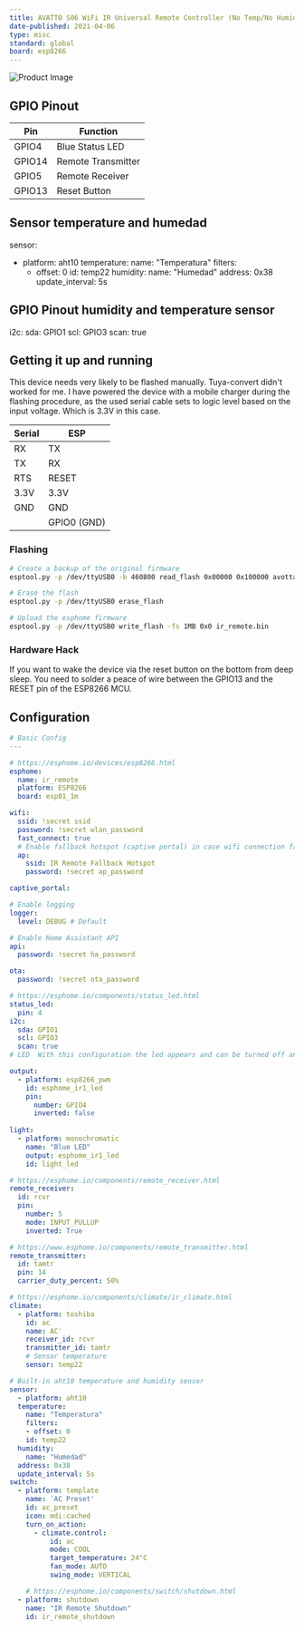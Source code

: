 ```yaml
---
title: AVATTO S06 WiFi IR Universal Remote Controller (No Temp/No Humidity)
date-published: 2021-04-06
type: misc
standard: global
board: esp8266
---
```

![Product Image](/AVATTO-S06-WiFi-IR-Universal-Remote-Controller.jpg "Product Image")

## GPIO Pinout

| Pin    | Function           |
| ------ | ------------------ |
| GPIO4  | Blue Status LED    |
| GPIO14 | Remote Transmitter |
| GPIO5  | Remote Receiver    |
| GPIO13 | Reset Button       |

## Sensor temperature and humedad
sensor:
  - platform: aht10
  temperature:
    name: "Temperatura"
    filters:
    - offset: 0
    id: temp22
  humidity:
    name: "Humedad"
  address: 0x38
  update_interval: 5s

## GPIO Pinout humidity and temperature sensor
i2c:
  sda: GPIO1
  scl: GPIO3
  scan: true

## Getting it up and running

This device needs very likely to be flashed manually. Tuya-convert didn't worked for me. I have powered the device with
a mobile charger during the flashing procedure, as the used serial cable sets to logic level based on the input voltage.
Which is 3.3V in this case.

| Serial | ESP         |
| ---    | ----        |
| RX     | TX          |
| TX     | RX          |
| RTS    | RESET       |
| 3.3V   | 3.3V        |
| GND    | GND         |
|        | GPIO0 (GND) |

### Flashing

```bash
# Create a backup of the original firmware
esptool.py -p /dev/ttyUSB0 -b 460800 read_flash 0x00000 0x100000 avotta_s06_original_firmware.bin

# Erase the flash
esptool.py -p /dev/ttyUSB0 erase_flash

# Upload the esphome firmware
esptool.py -p /dev/ttyUSB0 write_flash -fs 1MB 0x0 ir_remote.bin
```

### Hardware Hack

If you want to wake the device via the reset button on the bottom from deep sleep. You need to solder a peace of wire
between the GPIO13 and the RESET pin of the ESP8266 MCU.

## Configuration

```yaml
# Basic Config
---

# https://esphome.io/devices/esp8266.html
esphome:
  name: ir_remote
  platform: ESP8266
  board: esp01_1m

wifi:
  ssid: !secret ssid
  password: !secret wlan_password
  fast_connect: true
  # Enable fallback hotspot (captive portal) in case wifi connection fails
  ap:
    ssid: IR Remote Fallback Hotspot
    password: !secret ap_password

captive_portal:

# Enable logging
logger:
  level: DEBUG # Default

# Enable Home Assistant API
api:
  password: !secret ha_password

ota:
  password: !secret ota_password

# https://esphome.io/components/status_led.html
status_led:
  pin: 4
i2c:
  sda: GPIO1
  scl: GPIO3
  scan: true
# LED  With this configuration the led appears and can be turned off and on   

output:
  - platform: esp8266_pwm
    id: esphome_ir1_led
    pin:
      number: GPIO4
      inverted: false
      
light:
  - platform: monochromatic
    name: "Blue LED"
    output: esphome_ir1_led
    id: light_led

# https://esphome.io/components/remote_receiver.html
remote_receiver:
  id: rcvr
  pin:
    number: 5
    mode: INPUT_PULLUP
    inverted: True

# https://www.esphome.io/components/remote_transmitter.html
remote_transmitter:
  id: tamtr
  pin: 14
  carrier_duty_percent: 50%

# https://esphome.io/components/climate/ir_climate.html
climate:
  - platform: toshiba
    id: ac
    name: AC'
    receiver_id: rcvr
    transmitter_id: tamtr
    # Sensor temperature
    sensor: temp22

# Built-in aht10 temperature and humidity sensor
sensor:
  - platform: aht10
  temperature:
    name: "Temperatura"
    filters:
    - offset: 0
    id: temp22
  humidity:
    name: "Humedad"
  address: 0x38
  update_interval: 5s
switch:
  - platform: template
    name: 'AC Preset'
    id: ac_preset
    icon: mdi:cached
    turn_on_action:
      - climate.control:
          id: ac
          mode: COOL
          target_temperature: 24°C
          fan_mode: AUTO
          swing_mode: VERTICAL

    # https://esphome.io/components/switch/shutdown.html
  - platform: shutdown
    name: "IR Remote Shutdown"
    id: ir_remote_shutdown
```
